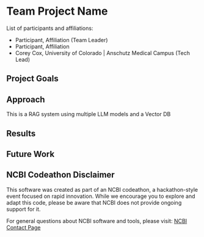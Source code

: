# Team Project Name

List of participants and affiliations:
- Participant, Affiliation (Team Leader)
- Participant, Affiliation
- Corey Cox, University of Colorado | Anschutz Medical Campus (Tech Lead)

## Project Goals

## Approach

This is a RAG system using multiple LLM models and a Vector DB

## Results

## Future Work

## NCBI Codeathon Disclaimer
This software was created as part of an NCBI codeathon, a hackathon-style event focused on rapid innovation. While we encourage you to explore and adapt this code, please be aware that NCBI does not provide ongoing support for it.

For general questions about NCBI software and tools, please visit: [NCBI Contact Page](https://www.ncbi.nlm.nih.gov/home/about/contact/)

